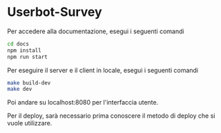 # Userbot-Survey

Per accedere alla documentazione, esegui i seguenti comandi

```bash
cd docs
npm install
npm run start
```

Per eseguire il server e il client in locale, esegui i seguenti comandi

```bash
make build-dev
make dev
```

Poi andare su localhost:8080 per l'interfaccia utente.

Per il deploy, sarà necessario prima conoscere il metodo di deploy che si vuole utilizzare. 

